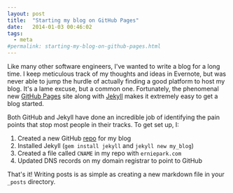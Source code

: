 ```yaml
---
layout: post
title:  "Starting my blog on GitHub Pages"
date:   2014-01-03 00:46:02
tags:
  - meta
#permalink: starting-my-blog-on-github-pages.html
---
```


Like many other software engineers, I've wanted to write a blog for a long time. I keep meticulous track of my thoughts and ideas in Evernote, but was never able to jump the hurdle of actually finding a good platform to host my blog. It's a lame excuse, but a common one. Fortunately, the phenomenal new [GitHub Pages](http://pages.github.com/) site along with [Jekyll](http://jekyllrb.com) makes it extremely easy to get a blog started.

Both GitHub and Jekyll have done an incredible job of identifying the pain points that stop most people in their tracks. To get set up, I:

1. Created a new GitHub [repo](https://github.com/eipark/eipark.github.io) for my blog
2. Installed Jekyll (`gem install jekyll` and `jekyll new my_blog`)
3. Created a file called `CNAME` in my repo with `erniepark.com`
4. Updated DNS records on my domain registrar to point to GitHub

That's it! Writing posts is as simple as creating a new markdown file in your `_posts` directory.
